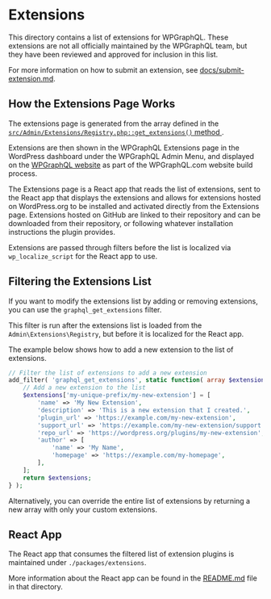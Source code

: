# Extensions

This directory contains a list of extensions for WPGraphQL. These extensions are not all officially maintained by the WPGraphQL team, but they have been reviewed and approved for inclusion in this list.

For more information on how to submit an extension, see [docs/submit-extension.md](../docs/submit-extension.md).

## How the Extensions Page Works

The extensions page is generated from the array defined in the [`src/Admin/Extensions/Registry.php::get_extensions()` method ](./Registry.php).

Extensions are then shown in the WPGraphQL Extensions page in the WordPress dashboard under the WPGraphQL Admin Menu, and  displayed on the [WPGraphQL website](https://www.wpgraphql.com/extensions/) as part of the WPGraphQL.com website build process.

The Extensions page is a React app that reads the list of extensions, sent to the React app that displays the extensions and allows for extensions hosted on WordPress.org to be installed and activated directly from the Extensions page. Extensions hosted on GitHub are linked to their repository and can be downloaded from their repository, or following whatever installation instructions the plugin provides.

Extensions are passed through filters before the list is localized via `wp_localize_script` for the React app to use.

## Filtering the Extensions List

If you want to modify the extensions list by adding or removing extensions, you can use the `graphql_get_extensions` filter.

This filter is run after the extensions list is loaded from the `Admin\Extensions\Registry`, but before it is localized for the React app.

The example below shows how to add a new extension to the list of extensions.

```php
// Filter the list of extensions to add a new extension
add_filter( 'graphql_get_extensions', static function( array $extensions ) {
	// Add a new extension to the list
	$extensions['my-unique-prefix/my-new-extension'] = [
		'name' => 'My New Extension',
		'description' => 'This is a new extension that I created.',
		'plugin_url' => 'https://example.com/my-new-extension',
		'support_url' => 'https://example.com/my-new-extension/support',
		'repo_url' => 'https://wordpress.org/plugins/my-new-extension',
		'author' => [
			'name' => 'My Name',
			'homepage' => 'https://example.com/my-homepage',
		],
	];
	return $extensions;
} );
```

Alternatively, you can override the entire list of extensions by returning a new array with only your custom extensions.

## React App

The React app that consumes the filtered list of extension plugins is maintained under `./packages/extensions`.

More information about the React app can be found in the [README.md](../packages/extensions/README.md) file in that directory.

